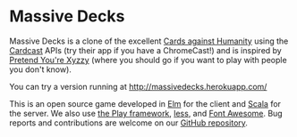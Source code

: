 # Massive Decks

Massive Decks is a clone of the excellent [Cards against Humanity][CaH] using the [Cardcast][CC] APIs (try their app if you have a ChromeCast!) and is inspired by [Pretend You're Xyzzy][PYX] (where you should go if you want to play with people you don't know).

You can try a version running at http://massivedecks.herokuapp.com/

[CaH]: https://cardsagainsthumanity.com/
[CC]: https://www.cardcastgame.com/
[PYX]: http://pretendyoure.xyz/zy/

This is an open source game developed in [Elm][elm] for the client and [Scala][scala] for the server. We also use [the Play framework][play], [less][less], and [Font Awesome][fontawesome]. Bug reports and contributions are welcome on our [GitHub repository][github].

[elm]: http://elm-lang.org/
[scala]: http://www.scala-lang.org/
[play]: https://www.playframework.com/
[less]: http://lesscss.org/
[fontawesome]: https://fortawesome.github.io/Font-Awesome/
[github]: https://github.com/Lattyware/massivedecks
